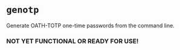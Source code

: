 # `genotp`

Generate OATH-TOTP one-time passwords from the command line.

### NOT YET FUNCTIONAL OR READY FOR USE!
